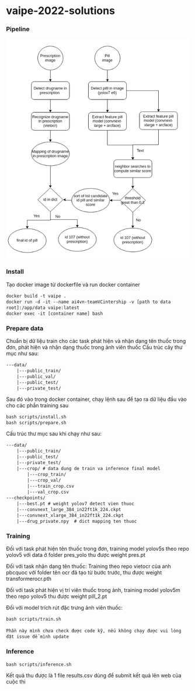 # vaipe-2022-solutions
### Pipeline
<!--
![](assets/zz.png)
![](assets/zz.png)
-->

<div align=center>
<img src="assets/zz.png" width="600" height="600" />
</div>

###  Install
Tạo docker image từ dockerfile và run docker container
```shell
docker build -t vaipe .
docker run -d -it --name ai4vn-teamVCintership -v [path to data root]:/app/data vaipe:latest
docker exec -it [container name] bash
```

###  Prepare data
Chuẩn bị dữ liệu train cho các task phát hiện và nhận dạng tên thuốc trong đơn, phát hiện và nhận dạng thuốc trong ảnh viên thuốc
Cấu trúc cây thư mục như sau:
```shell
---data/
    |---public_train/
    |---public_val/
    |---public_test/
    |---private_test/
```
Sau đó vào trong docker container, chạy lệnh sau để tạo ra dữ liệu đầu vào cho các phần training sau
```shell
bash scripts/install.sh
bash scripts/prepare.sh
```
Cấu trúc thư mục sau khi chạy như sau:
```shell
---data/
    |---public_train/
    |---public_test/
    |---private_test/
    |---crop/ # data dung de train va inference final model
        |---crop_train/
        |---crop_val/
        |---train_crop.csv
        |---val_crop.csv
---checkpoints/
    |---best.pt # weight yolov7 detect vien thuoc
    |---convnext_large_384_in22ft1k_224.ckpt
    |---convnext_xlarge_384_in22ft1k_224.ckpt
    |---drug_private.npy  # dict mapping ten thuoc
```

###  Training
Đối với task phát hiện tên thuốc trong đơn, training model yolov5s theo repo yolov5 với data ở folder pres_yolo thu được weight pres.pt

Đối với task nhận dạng tên thuốc: Training theo repo vietocr của anh pbcquoc với folder tên ocr đã tạo từ bước trước, thu được weight transformerocr.pth

Đối với task phát hiện vị trí viên thuốc trong ảnh, training model yolov5m theo repo yolov5 thu được weight pill_2.pt

Đối với model trích rút đặc trưng ảnh viên thuốc:
```shell
bash scripts/train.sh

Phần này mình chưa check được code kỹ, nếu không chạy được vui lòng đặt issue để mình update
```
###  Inference

```shell
bash scripts/inference.sh
```
Kết quả thu được là 1 file results.csv dùng để submit kết quả lên web của cuộc thi
